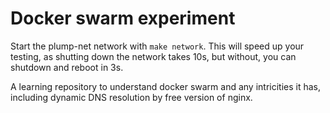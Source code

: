 # Docker swarm experiment

Start the plump-net network with `make network`. This will speed up your testing, as shutting
down the network takes 10s, but without, you can shutdown and reboot in 3s.

A learning repository to understand docker swarm and any intricities it has, including dynamic DNS resolution by free version of nginx.
